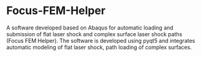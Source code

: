 # Focus-FEM-Helper
A software developed based on Abaqus for automatic loading and submission of flat laser shock and complex surface laser shock paths (Focus FEM Helper). The software is developed using pyqt5 and integrates automatic modeling of flat laser shock, path loading of complex surfaces.
